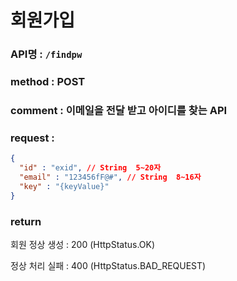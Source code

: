 # 회원가입
### API명 : `/findpw`

### method : POST

### comment : 이메일을 전달 받고 아이디를 찾는 API 

### request : 
~~~json
{
  "id" : "exid", // String  5~20자 
  "email" : "123456fF@#", // String  8~16자
  "key" : "{keyValue}"
}
~~~


### return
회원 정상 생성 : 200 (HttpStatus.OK)

정상 처리 실패 : 400 (HttpStatus.BAD_REQUEST)